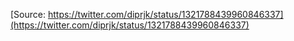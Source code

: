 [Source: https://twitter.com/diprjk/status/1321788439960846337](https://twitter.com/diprjk/status/1321788439960846337)